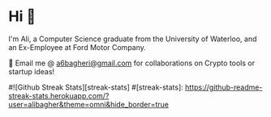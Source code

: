 # Hi 👋

I'm Ali, a Computer Science graduate from the University of Waterloo, and an Ex-Employee at Ford Motor Company.

👯 Email me @ a6bagheri@gmail.com for collaborations on Crypto tools or startup ideas!

#![Github Streak Stats][streak-stats]
#[streak-stats]: https://github-readme-streak-stats.herokuapp.com/?user=alibagher&theme=omni&hide_border=true
